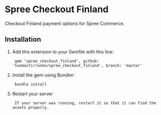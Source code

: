 # Spree Checkout Finland

Checkout Finland payment options for Spree Commerce.

## Installation

1. Add this extension to your Gemfile with this line:
        
        gem 'spree_checkout_finland', github: 'tuomastirronen/spree_checkout_finland', branch: 'master'

2. Install the gem using Bundler:

        bundle install

4. Restart your server

        If your server was running, restart it so that it can find the assets properly.

